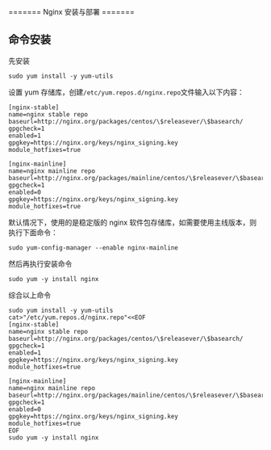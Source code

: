 ======= Nginx 安装与部署 =======

## 命令安装

先安装

    sudo yum install -y yum-utils

设置 yum 存储库，创建`/etc/yum.repos.d/nginx.repo`文件输入以下内容：

    [nginx-stable]
    name=nginx stable repo
    baseurl=http://nginx.org/packages/centos/\$releasever/\$basearch/
    gpgcheck=1
    enabled=1
    gpgkey=https://nginx.org/keys/nginx_signing.key
    module_hotfixes=true

    [nginx-mainline]
    name=nginx mainline repo
    baseurl=http://nginx.org/packages/mainline/centos/\$releasever/\$basearch/
    gpgcheck=1
    enabled=0
    gpgkey=https://nginx.org/keys/nginx_signing.key
    module_hotfixes=true

默认情况下，使用的是稳定版的 nginx
软件包存储库，如需要使用主线版本，则执行下面命令：

    sudo yum-config-manager --enable nginx-mainline

然后再执行安装命令

    sudo yum -y install nginx

综合以上命令

``` shell
sudo yum install -y yum-utils
cat>"/etc/yum.repos.d/nginx.repo"<<EOF
[nginx-stable]
name=nginx stable repo
baseurl=http://nginx.org/packages/centos/\$releasever/\$basearch/
gpgcheck=1
enabled=1
gpgkey=https://nginx.org/keys/nginx_signing.key
module_hotfixes=true

[nginx-mainline]
name=nginx mainline repo
baseurl=http://nginx.org/packages/mainline/centos/\$releasever/\$basearch/
gpgcheck=1
enabled=0
gpgkey=https://nginx.org/keys/nginx_signing.key
module_hotfixes=true
EOF
sudo yum -y install nginx
```
